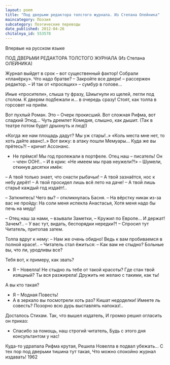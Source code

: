 ```yaml
---
layout: poem
title: "Под дверьми редактора толстого журнала. Из Степана Олейника"
maincategory: Поэзия
subcategory: Поэтические переводы
date_published: 2012-04-26
chitalnya_id: 553578
---
```




Впервые на русском языке

ПОД ДВЕРЬМИ РЕДАКТОРА
ТОЛСТОГО ЖУРНАЛА
(Из Степана ОЛЕЙНИКА)

Журнал выйдет в срок – вот существенный фактор!
Собрали «планёрку». Что надо братве?
– Закройте все двери! – рассержен редактор. –
И так от «просящих» – сумбур в голове...

Иные «просители», слыша ту фразу,
Шмыгнули из щелей, легли под столом.
К дверям подбежали и... в очередь сразу!
Стоят, как толпа в горсовет на приём.

Вот пухлый Роман. Это – Очерк прокисший.
Вот сложная Рифма, вот сладкий Этюд...
Чуть дремлет Комедия, слышно, как дышит.
(Так в театре потом будет дрыхнуть и люд!)

«Когда же нам площадь дадут? Мы уж стары!..»
«Коль места мне нет, то хоть дайте аванс!..»
Вот вижу: в атаку пошли Мемуары...
Куда же вы прётесь?! – кричит Ассонанс.

- Не прёмся! Мы год пролежали в портфеле.
Отец наш – писатель! Он – член ООН!.. – 
И в крик: «Не имеем мы прав неужели?!» – 
Шумели, откинув десятки имён:

– А твой только знает, что снасти рыбачьи!
– А твой зазнаётся, нос к небу дерёт!
– А твой просидел лишь всё лето на даче!
– А твой лишь старьё каждый год издаёт!..

– Заткнитесь! Чего вы? – откликнулась Басня. – 
На вёрстку никак из-за вас не пройду:
На соли меня испекла Анастасья,
Хотя меня надо бы печь на меду!

– Отец наш за нами, – взывали Заметки, – 
Кружил по Европе... И держат! Зачем?..
– У вас тут, видать, беспорядки нередки?! – 
Спросил тут Читатель, притопав затем.

Толпа вдруг к нему: – Нам же очень обидно!
Ведь к вам пробиваемся в полной красе!.. – 
Читатель стал ёжиться: – Как вам не стыдно?
Больные вы, что ли, уродливы все?

Тебя вот, к примеру, как звать?
- Я – Новелла!
Не стыдно ль тебе от такой красоты?
Где стан твой изящный? Ты вся разжирела!
Дружить не желаю с такими, как ты!

А вы кто такая?
- Я – Модная Повесть!
- А в зеркало вы посмотрели хоть раз?
Кишат недоделки! Имеете ль совесть?
Позорно всю дурь выставлять напоказ!..

Досталось Стихам. Так, что вышел издатель,
И громко решил огласить он приказ:
- Спасибо за помощь, наш строгий читатель,
Будь с этого дня консультантом у нас!

Куда-то удрапала Рифма крутая,
Решила Новелла в подвал убежать...
С тех пор под дверьми тишина тут такая,
Что можно спокойно журнал издавать!
1962






